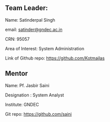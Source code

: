 ## Team Leader:

Name: Satinderpal Singh

email: satinder@gndec.ac.in

CRN: 95057

Area of Interest: System Administration

Link of Github repo: https://github.com/Kotmajlas

## Mentor

Name: Pf. Jasbir Saini

Designation : System Analyst

Institute: GNDEC

Git repo: https://github.com/saini

